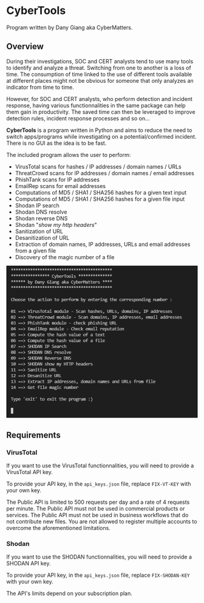 # CyberTools

Program written by Dany Giang aka CyberMatters.

## Overview

During their investigations, SOC and CERT analysts tend to use many tools to identify and analyze a threat. Switching from one to another is a loss of time. The consumption of time linked to the use of different tools available at different places might not be obvious for someone that only analyzes an indicator from time to time.

However, for SOC and CERT analysts, who perform detection and incident response, having various functionnalities in the same package can help them gain in productivity. The saved time can then be leveraged to improve detection rules, incident response processes and so on...

**CyberTools** is a program written in Python and aims to reduce the need to switch apps/programs while investigating on a potential/confirmed incident. There is no GUI as the idea is to be fast.

The included program allows the user to perform:

* VirusTotal scans for hashes / IP addresses / domain names / URLs
* ThreatCrowd scans for IP addresses / domain names / email addresses
* PhishTank scans for IP addresses
* EmailRep scans for email addresses
* Computations of MD5 / SHA1 / SHA256 hashes for a given text input
* Computations of MD5 / SHA1 / SHA256 hashes for a given file input
* Shodan IP search
* Shodan DNS resolve
* Shodan reverse DNS
* Shodan "*show my http headers*"
* Sanitization of URL
* Desanitization of URL
* Extraction of domain names, IP addresses, URLs and email addresses from a given file
* Discovery of the magic number of a file

![menu](images/menu.PNG)

## Requirements

### VirusTotal

If you want to use the VirusTotal functionnalities, you will need to provide a VirusTotal API key.

To provide your API key, in the `api_keys.json` file, replace `FIX-VT-KEY` with your own key.

The Public API is limited to 500 requests per day and a rate of 4 requests per minute. The Public API must not be used in commercial products or services. The Public API must not be used in business workflows that do not contribute new files. You are not allowed to register multiple accounts to overcome the aforementioned limitations.

### Shodan

If you want to use the SHODAN functionnalities, you will need to provide a SHODAN API key.

To provide your API key, in the `api_keys.json` file, replace `FIX-SHODAN-KEY` with your own key.

The API's limits depend on your subscription plan.
